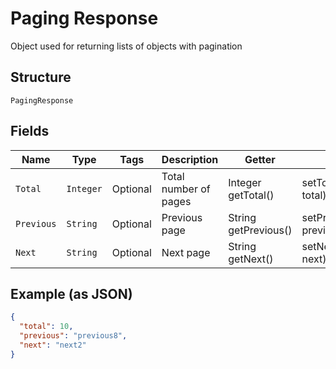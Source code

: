 
# Paging Response

Object used for returning lists of objects with pagination

## Structure

`PagingResponse`

## Fields

| Name | Type | Tags | Description | Getter | Setter |
|  --- | --- | --- | --- | --- | --- |
| `Total` | `Integer` | Optional | Total number of pages | Integer getTotal() | setTotal(Integer total) |
| `Previous` | `String` | Optional | Previous page | String getPrevious() | setPrevious(String previous) |
| `Next` | `String` | Optional | Next page | String getNext() | setNext(String next) |

## Example (as JSON)

```json
{
  "total": 10,
  "previous": "previous8",
  "next": "next2"
}
```

